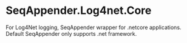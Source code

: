 # SeqAppender.Log4net.Core
For Log4Net logging, SeqAppender wrapper for .netcore applications. Default SeqAppender only supports .net framework.
